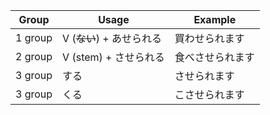 |Group|Usage|Example|
|-|-|-|
|1 group|V (~~ない~~) + あせられる|買わせられます|
|2 group|V (stem) + させられる|食べさせられます|
|3 group|する|させられます|
|3 group|くる|こさせられます|